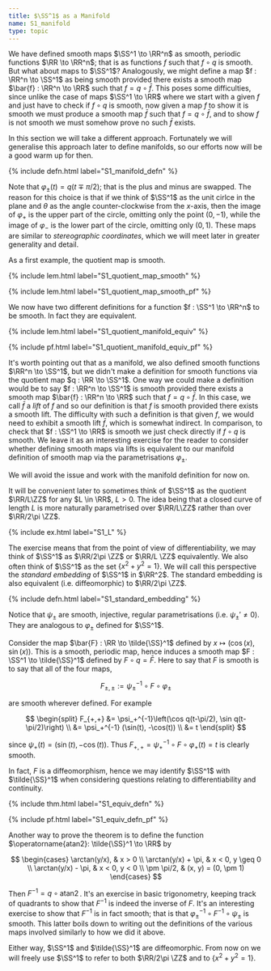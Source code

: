 ```yaml
---
title: $\SS^1$ as a Manifold
name: S1_manifold
type: topic
---
```


We have defined smooth maps $\SS^1 \to \RR^n$ as smooth, periodic functions $\RR \to \RR^n$; that is as functions $f$ such that $f \circ q$ is smooth. But what about maps to $\SS^1$? Analogously, we might define a map $f : \RR^n \to \SS^1$ as being smooth provided there exists a smooth map $\bar{f} : \RR^n \to \RR$ such that $f = q \circ \bar{f}$. This poses some difficulties, since unlike the case of maps $\SS^1 \to \RR$ where we start with a given $f$ and just have to check if $f \circ q$ is smooth, now given a map $f$ to show it is smooth we must produce a smooth map $\bar{f}$ such that $f = q \circ \bar{f}$, and to show $f$ is not smooth we must somehow prove no such $\bar{f}$ exists.

In this section we will take a different approach. Fortunately we will generalise this approach later to define manifolds, so our efforts now will be a good warm up for then.

{% include defn.html label="S1_manifold_defn" %}

Note that $\varphi_{\pm}(t) = q(t \mp \pi/2)$; that is the plus and minus are swapped. The reason for this choice is that if we think of $\SS^1$ as the unit cirlce in the plane and $\theta$ as the angle counter-clockwise from the $x$-axis, then the image of $\varphi_+$ is the upper part of the circle, omitting only the point $(0, -1)$, while the image of $\varphi_-$ is the lower part of the circle, omitting only $(0, 1)$. These maps are similar to _stereographic coordinates_, which we will meet later in greater generality and detail.

As a first example, the quotient map is smooth.

{% include lem.html label="S1_quotient_map_smooth" %}

{% include lem.html label="S1_quotient_map_smooth_pf" %}

We now have two different definitions for a function $f : \SS^1 \to \RR^n$ to be smooth. In fact they are equivalent.

{% include lem.html label="S1_quotient_manifold_equiv" %}

{% include pf.html label="S1_quotient_manifold_equiv_pf" %}

It's worth pointing out that as a manifold, we also defined smooth functions $\RR^n \to \SS^1$, but we didn't make a definition for smooth functions via the quotient map $q : \RR \to \SS^1$. One way we could make a definition would be to say $f : \RR^n \to \SS^1$ is smooth provided there exists a smooth map $\bar{f} : \RR^n \to \RR$ such that $f = q \circ \bar{f}$. In this case, we call $\bar{f}$ a _lift_ of $f$ and so our definition is that $f$ is smooth provided there exists a smooth lift. The difficulty with such a definition is that given $f$, we would need to exhibit a smooth lift $\bar{f}$, which is somewhat indirect. In comparison, to check that $f : \SS^1 \to \RR$ is smooth we just check directly if $f \circ q$ is smooth. We leave it as an interesting exercise for the reader to consider whether defining smooth maps via lifts is equivalent to our manifold definition of smooth map via the parametrisations $\varphi_{\pm}$.

We will avoid the issue and work with the manifold definition for now on.

It will be convenient later to sometimes think of $\SS^1$ as the quotient $\RR/L\ZZ$ for any $L \in \RR$, $L > 0$. The idea being that a closed curve of length $L$ is more naturally parametrised over $\RR/L\ZZ$ rather than over $\RR/2\pi \ZZ$.

{% include ex.html label="S1_L" %}

The exercise means that from the point of view of differentiability, we may think of $\SS^1$ as $\RR/2\pi \ZZ$ or $\RR/L \ZZ$ equivalently. We also often think of $\SS^1$ as the set $\lbrace x^2 + y^2 = 1 \rbrace$. We will call this perspective the _standard embedding_ of $\SS^1$ in $\RR^2$. The standard embedding is also equivalent (i.e. diffeomorphic) to $\RR/2\pi \ZZ$.

{% include defn.html label="S1_standard_embedding" %}

Notice that $\psi_{\pm}$ are smooth, injective, regular parametrisations (i.e. $\psi_{\pm}' \neq 0$). They are analogous to $\varphi_{\pm}$ defined for $\SS^1$.

Consider the map $\bar{F} : \RR \to \tilde{\SS}^1$ defined by $x \mapsto (\cos(x), \sin(x))$. This is a smooth, periodic map, hence induces a smooth map $F : \SS^1 \to \tilde{\SS}^1$ defined by $F \circ q = \bar{F}$. Here to say that $F$ is smooth is to say that all of the four maps,

$$
F_{\pm,\pm} := \psi_{\pm}^{-1} \circ F \circ \varphi_{\pm}
$$

are smooth wherever defined. For example

$$
\begin{split}
F_{+,+} &= \psi_+^{-1}\left(\cos q(t-\pi/2), \sin q(t-\pi/2)\right) \\
&= \psi_+^{-1} (\sin(t), -\cos(t)) \\
&= t
\end{split}
$$

since $\psi_+(t) = (\sin(t), -\cos(t))$. Thus $F_{+,+} = \psi_+^{-1} \circ F \circ \varphi_+ (t) = t$ is clearly smooth.

In fact, $F$ is a diffeomorphism, hence we may identify $\SS^1$ with $\tilde{\SS}^1$ when considering questions relating to differentiability and continuity.

{% include thm.html label="S1_equiv_defn" %}

{% include pf.html label="S1_equiv_defn_pf" %}

Another way to prove the theorem is to define the function $\operatorname{atan2}: \tilde{\SS}^1 \to \RR$ by

$$
\begin{cases}
\arctan(y/x), & x > 0 \\
\arctan(y/x) + \pi, & x < 0, y \geq 0 \\
\arctan(y/x) - \pi, & x < 0, y < 0 \\
\pm \pi/2, & (x, y) = (0, \pm 1)
\end{cases}
$$

Then $F^{-1} = q \circ \operatorname{atan2}$. It's an exercise in basic trigonometry, keeping track of quadrants to show that $F^{-1}$ is indeed the inverse of $F$. It's an interesting exercise to show that $F^{-1}$ is in fact smooth; that is that $\varphi_{\pm}^{-1} \circ F^{-1} \circ \psi_{\pm}$ is smooth. This latter boils down to writing out the definitions of the various maps involved similarly to how we did it above.

Either way, $\SS^1$ and $\tilde{\SS}^1$ are diffeomorphic. From now on we will freely use $\SS^1$ to refer to both $\RR/2\pi \ZZ$ and to $\lbrace x^2 + y^2 = 1\rbrace$.
